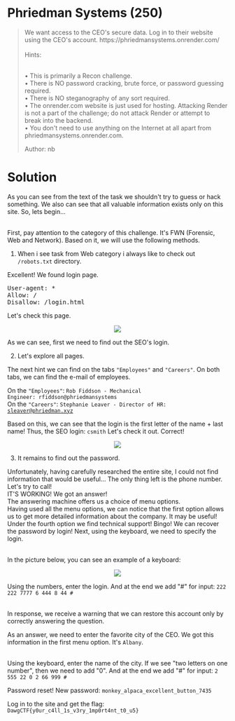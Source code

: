 # Phriedman Systems (250)

<blockquote> 
We want access to the CEO's secure data. Log in to their website using the CEO's account. https://phriedmansystems.onrender.com/
<br></br>
Hints:

<br>• This is primarily a Recon challenge. </br>
• There is NO password cracking, brute force, or password guessing required.
<br>• There is NO steganography of any sort required. </br>
• The onrender.com website is just used for hosting. Attacking Render is not a part of the challenge; do not attack Render or attempt to break into the backend.
<br>• You don't need to use anything on the Internet at all apart from phriedmansystems.onrender.com.</br>

Author: nb 
</blockquote>

# Solution

As you can see from the text of the task we shouldn't try to guess or hack something. We also can see that all valuable information exists only on this site. So, lets begin...

<br>First, pay attention to the category of this challenge. It's FWN (Forensic, Web and Network). Based on it, we will use the following methods. </br>
1. When i see task from Web category i always like to check out <code>/robots.txt</code> directory.

Excellent! We found login page.

<pre>User-agent: *
Allow: /
Disallow: /login.html</pre>

Let's check this page.

<p align="center">
  <img src="https://user-images.githubusercontent.com/79190893/117558742-350ba900-b0c3-11eb-8ec1-53d626f55f31.PNG">
</p>

As we can see, first we need to find out the SEO's login. 

2. Let's explore all pages. 

The next hint we can find on the tabs <code>"Employees"</code> and <code>"Careers"</code>. On both tabs, we can find the e-mail of employees. 

On the <code>"Employees"</code>: <code>Rob Fiddson - Mechanical Engineer: rfiddson@phriedmansystems</code> 
<br>On the <code>"Careers"</code>: <code>Stephanie Leaver - Director of HR: sleaver@phriedman.xyz</code></br>

Based on this, we can see that the login is the first letter of the name + last name! Thus, the SEO login: <code>csmith</code>
Let's check it out. Correct!

<p align="center">
  <img src="https://user-images.githubusercontent.com/79190893/117559070-8c127d80-b0c5-11eb-8794-740664efd230.png">
</p>

3. It remains to find out the password. 

Unfortunately, having carefully researched the entire site, I could not find information that would be useful... The only thing left is the phone number. Let's try to call!
<br>IT'S WORKING! We got an answer!</br> 
The answering machine offers us a choice of menu options.
<br>Having used all the menu options, we can notice that the first option allows us to get more detailed information about the company. It may be useful!</br>
Under the fourth option we find technical support! Bingo! We can recover the password by login! Next, using the keyboard, we need to specify the login. 

<br>In the picture below, you can see an example of a keyboard: </br>

<p align="center">
  <img src="https://user-images.githubusercontent.com/79190893/117559349-e1e82500-b0c7-11eb-8b69-8f4ec017ac3e.jpg">
</p>

Using the numbers, enter the login. And at the end we add "#" for input: <code>222 222 7777 6 444 8 44 #</code>

<br>In response, we receive a warning that we can restore this account only by correctly answering the question.</br>

As an answer, we need to enter the favorite city of the CEO. We got this information in the first menu option. It's <code>Albany</code>.

<br>Using the keyboard, enter the name of the city. If we see "two letters on one number", then we need to add "0". And at the end we add "#" for input: <code>2 555 22 0 2 66 999 #</code> </br>

Password reset! New password: <code>monkey_alpaca_excellent_button_7435</code>

Log in to the site and get the flag: <code>DawgCTF{y0ur_c4ll_1s_v3ry_1mp0rt4nt_t0_u5}</code>
